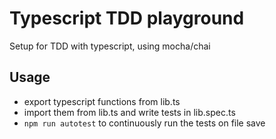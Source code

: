 # Typescript TDD playground

Setup for TDD with typescript, using mocha/chai

## Usage

* export typescript functions from lib.ts
* import them from lib.ts and write tests in lib.spec.ts
* `npm run autotest` to continuously run the tests on file save
